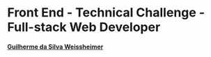 # Front End - Technical Challenge - Full-stack Web Developer

#### [Guilherme da Silva Weissheimer](https://www.linkedin.com/in/guilherme-weissheimer-400868131/)

<br />
<br />